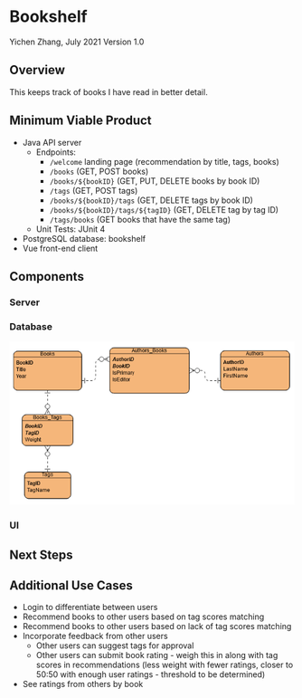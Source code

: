 # Bookshelf
Yichen Zhang, July 2021
Version 1.0

## Overview
This keeps track of books I have read in better detail.

## Minimum Viable Product
* Java API server
    * Endpoints:
        * `/welcome` landing page (recommendation by title, tags, books)
        * `/books` (GET, POST books)
        * `/books/${bookID}` (GET, PUT, DELETE books by book ID)
        * `/tags` (GET, POST tags)
        * `/books/${bookID}/tags` (GET, DELETE tags by book ID)
        * `/books/${bookID}/tags/${tagID}` (GET, DELETE tag by tag ID)
        * `/tags/books` (GET books that have the same tag)
    * Unit Tests: JUnit 4
* PostgreSQL database: bookshelf
* Vue front-end client

## Components

### Server

### Database
![Bookshelf Entity Relationship Diagram](./BookshelfERD.png)

### UI

## Next Steps

## Additional Use Cases
* Login to differentiate between users
* Recommend books to other users based on tag scores matching
* Recommend books to other users based on lack of tag scores matching
* Incorporate feedback from other users
    * Other users can suggest tags for approval
    * Other users can submit book rating - weigh this in along with tag scores in recommendations (less weight with fewer ratings, closer to 50:50 with enough user ratings - threshold to be determined)
* See ratings from others by book
